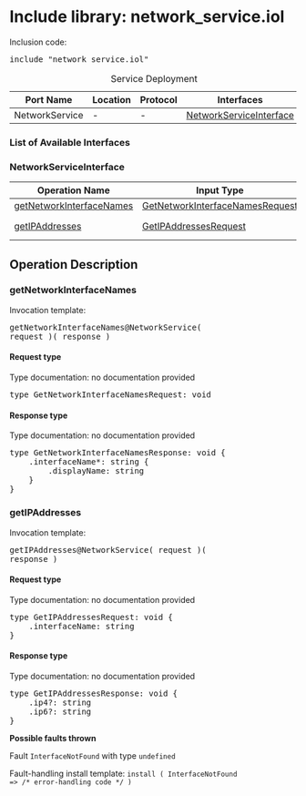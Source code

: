 # Include library: network_service.iol

Inclusion code: <pre>include "network_service.iol"</pre>

<table>
  <caption>Service Deployment</caption>
  <thead>
    <tr>
      <th>Port Name</th>
      <th>Location</th>
      <th>Protocol</th>
      <th>Interfaces</th>
    </tr>
  </thead>
  <tbody>
    <tr>
      <td>NetworkService</td>
      <td>-</td>
      <td>-</td>
      <td><a href="#NetworkServiceInterface">NetworkServiceInterface</a></td>
    </tr>
  </tbody>
</table>

<h3>List of Available Interfaces</h3>

<h3 id="NetworkServiceInterface">NetworkServiceInterface</h3>

<table>
  <thead>
    <tr>
      <th>Operation Name</th>
      <th>Input Type</th>
      <th>Output Type</th>
      <th>Faults</th>
    </tr>
  </thead>
  <tbody>
    <tr>
      <td><a href="#getNetworkInterfaceNames">getNetworkInterfaceNames</a></td>
      <td><a href="#GetNetworkInterfaceNamesRequest">GetNetworkInterfaceNamesRequest</a></td>
      <td><a href="#GetNetworkInterfaceNamesResponse">GetNetworkInterfaceNamesResponse</a></td>
      <td>
      </td>
    </tr>
    <tr>
      <td><a href="#getIPAddresses">getIPAddresses</a></td>
      <td><a href="#GetIPAddressesRequest">GetIPAddressesRequest</a></td>
      <td><a href="#GetIPAddressesResponse">GetIPAddressesResponse</a></td>
      <td>
        InterfaceNotFound( undefined )
      </td>
    </tr>
  </tbody>
</table>

<h2>Operation Description</h2>



<h3 id="getNetworkInterfaceNames">getNetworkInterfaceNames</h3>



Invocation template: <pre>getNetworkInterfaceNames@NetworkService( request )( response )</pre>

<h4 id="GetNetworkInterfaceNamesRequest">Request type</h4>

Type documentation: no documentation provided 
<pre>type GetNetworkInterfaceNamesRequest: void</pre>


<h4 id="GetNetworkInterfaceNamesResponse">Response type</h4>
Type documentation: no documentation provided 
<pre>type GetNetworkInterfaceNamesResponse: void {
	.interfaceName*: string {
		.displayName: string
	}
}</pre>







<h3 id="getIPAddresses">getIPAddresses</h3>



Invocation template: <pre>getIPAddresses@NetworkService( request )( response )</pre>

<h4 id="GetIPAddressesRequest">Request type</h4>

Type documentation: no documentation provided 
<pre>type GetIPAddressesRequest: void {
	.interfaceName: string
}</pre>


<h4 id="GetIPAddressesResponse">Response type</h4>
Type documentation: no documentation provided 
<pre>type GetIPAddressesResponse: void {
	.ip4?: string
	.ip6?: string
}</pre>



**Possible faults thrown**



Fault <code>InterfaceNotFound</code> with type <code>undefined</code>

Fault-handling install template: <code>install ( InterfaceNotFound => /* error-handling code */ )</code>







